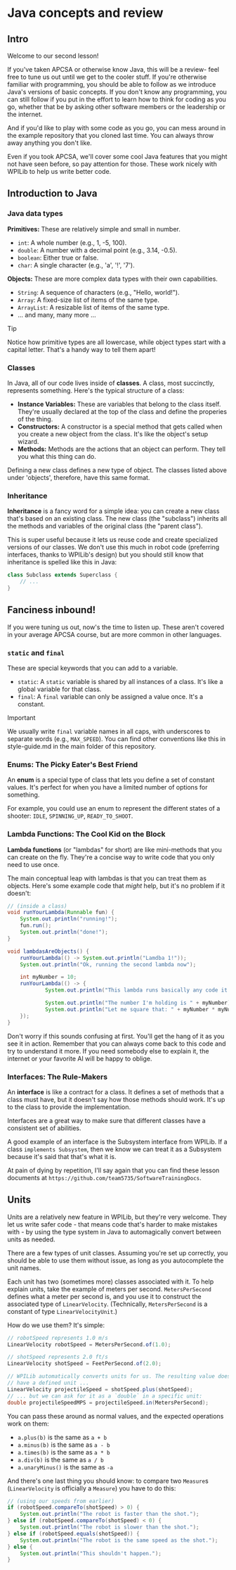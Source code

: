 # Java concepts and review

## Intro

Welcome to our second lesson!

If you've taken APCSA or otherwise know Java, this will be a review- feel free to tune us out until we get to the cooler stuff.  If you're otherwise familiar with programming, you should be able to follow as we introduce Java's versions of basic concepts. If you don't know any programming, you can still follow if you put in the effort to learn how to think for coding as you go, whether that be by asking other software members or the leadership or the internet.

And if you'd like to play with some code as you go, you can mess around in the example repository that you cloned last time. You can always throw away anything you don't like.

Even if you took APCSA, we'll cover some cool Java features that you might not have seen before, so pay attention for those. These work nicely with WPILib to help us write better code.

## Introduction to Java

### Java data types

**Primitives:** These are relatively simple and small in number.

* `int`: A whole number (e.g., 1, -5, 100).
* `double`: A number with a decimal point (e.g., 3.14, -0.5).
* `boolean`: Either true or false.
* `char`: A single character (e.g., 'a', '!', '7').

**Objects:** These are more complex data types with their own capabilities.

* `String`: A sequence of characters (e.g., "Hello, world!").
* `Array`: A fixed-size list of items of the same type.
* `ArrayList`: A resizable list of items of the same type.
* ... and many, many more ...

> [!TIP]
> Notice how primitive types are all lowercase, while object types start with a capital letter. That's a handy way to tell them apart!

### Classes

In Java, all of our code lives inside of **classes**. A class, most succinctly, represents something. Here's the typical structure of a class:

* **Instance Variables:** These are variables that belong to the class itself. They're usually declared at the top of the class and define the properies of the thing.
* **Constructors:** A constructor is a special method that gets called when you create a new object from the class. It's like the object's setup wizard.
* **Methods:** Methods are the actions that an object can perform. They tell you what this thing can do.

Defining a new class defines a new type of object. The classes listed above under 'objects', therefore, have this same format.

### Inheritance

**Inheritance** is a fancy word for a simple idea: you can create a new class that's based on an existing class. The new class (the "subclass") inherits all the methods and variables of the original class (the "parent class").

This is super useful because it lets us reuse code and create specialized versions of our classes. We don't use this much in robot code (preferring interfaces, thanks to WPILib's design) but you should still know that inheritance is spelled like this in Java:

```java
class Subclass extends Superclass {
    // ...
}
```

## Fanciness inbound!

If you were tuning us out, now's the time to listen up. These aren't covered in your average APCSA course, but are more common in other languages.

### `static` and `final`

These are special keywords that you can add to a variable.

* `static`: A `static` variable is shared by all instances of a class. It's like a global variable for that class.
* `final`: A `final` variable can only be assigned a value once. It's a constant.

> [!IMPORTANT]
> We usually write `final` variable names in all caps, with underscores to separate words (e.g., `MAX_SPEED`).
> You can find other conventions like this in style-guide.md in the main folder of this repository.

### Enums: The Picky Eater's Best Friend

An **enum** is a special type of class that lets you define a set of constant values. It's perfect for when you have a limited number of options for something.

For example, you could use an enum to represent the different states of a shooter: `IDLE`, `SPINNING_UP`, `READY_TO_SHOOT`.

### Lambda Functions: The Cool Kid on the Block

**Lambda functions** (or "lambdas" for short) are like mini-methods that you can create on the fly. They're a concise way to write code that you only need to use once.

The main conceptual leap with lambdas is that you can treat them as objects. Here's some example code that *might* help, but it's no problem if it doesn't:

```java
// (inside a class)
void runYourLambda(Runnable fun) {
    System.out.println("running!");
    fun.run();
    System.out.println("done!");
}

void lambdasAreObjects() {
    runYourLambda(() -> System.out.println("Lamdba 1!"));
    System.out.println("Ok, running the second lambda now");

    int myNumber = 10;
    runYourLambda(() -> {
            System.out.println("This lambda runs basically any code it would like.");

            System.out.println("The number I'm holding is " + myNumber);
            System.out.println("Let me square that: " + myNumber * myNumber);
    });
}
```

Don't worry if this sounds confusing at first. You'll get the hang of it as you see it in action. Remember that you can always come back to this code and try to understand it more. If you need somebody else to explain it, the internet or your favorite AI will be happy to oblige.

### Interfaces: The Rule-Makers

An **interface** is like a contract for a class. It defines a set of methods that a class must have, but it doesn't say how those methods should work. It's up to the class to provide the implementation.

Interfaces are a great way to make sure that different classes have a consistent set of abilities.

A good example of an interface is the Subsystem interface from WPILib. If a class `implements Subsystem`, then we know we can treat it as a Subsystem because it's said that that's what it is.

At pain of dying by repetition, I'll say again that you can find these lesson documents at `https://github.com/team5735/SoftwareTrainingDocs`.

## Units

Units are a relatively new feature in WPILib, but they're very welcome. They let us write safer code - that means code that's harder to make mistakes with - by using the type system in Java to automagically convert between units as needed.

There are a few types of unit classes. Assuming you're set up correctly, you should be able to use them without issue, as long as you autocomplete the unit names.

Each unit has two (sometimes more) classes associated with it. To help explain units, take the example of meters per second. `MetersPerSecond` defines what a meter per second is, and you use it to construct the associated type of `LinearVelocity`. (Technically, `MetersPerSecond` is a constant of type `LinearVelocityUnit`.)

How do we use them? It's simple:

```java
// robotSpeed represents 1.0 m/s
LinearVelocity robotSpeed = MetersPerSecond.of(1.0);

// shotSpeed represents 2.0 ft/s
LinearVelocity shotSpeed = FeetPerSecond.of(2.0);

// WPILib automatically converts units for us. The resulting value doesn't really
// have a defined unit ...
LinearVelocity projectileSpeed = shotSpeed.plus(shotSpeed);
// ... but we can ask for it as a `double` in a specific unit:
double projectileSpeedMPS = projectileSpeed.in(MetersPerSecond);
```

You can pass these around as normal values, and the expected operations work on them:

- `a.plus(b)` is the same as `a + b`
- `a.minus(b)` is the same as `a - b`
- `a.times(b)` is the same as `a * b`
- `a.div(b)` is the same as `a / b`
- `a.unaryMinus()` is the same as `-a`

And there's one last thing you should know: to compare two `Measure`s (`LinearVelocity` is officially a `Measure`) you have to do this:

```java
// (using our speeds from earlier)
if (robotSpeed.compareTo(shotSpeed) > 0) {
    System.out.println("The robot is faster than the shot.");
} else if (robotSpeed.compareTo(shotSpeed) < 0) {
    System.out.println("The robot is slower than the shot.");
} else if (robotSpeed.equals(shotSpeed)) {
    System.out.println("The robot is the same speed as the shot.");
} else {
    System.out.println("This shouldn't happen.");
}
```

